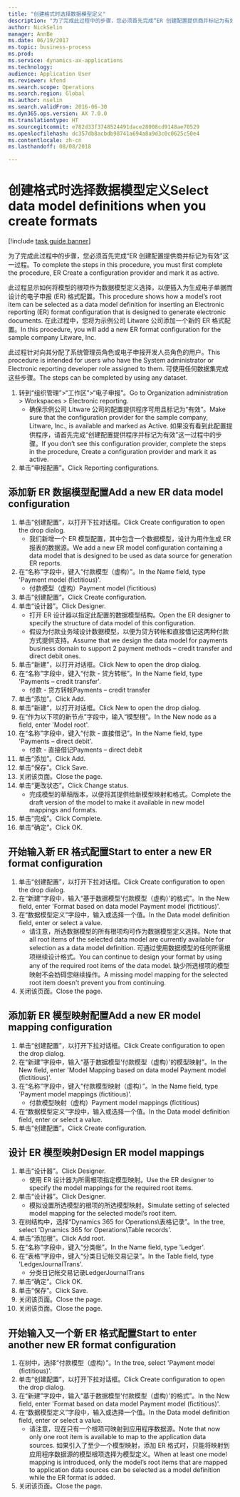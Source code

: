 ```yaml
--- 
title: "创建格式时选择数据模型定义"
description: "为了完成此过程中的步骤，您必须首先完成“ER 创建配置提供商并标记为有效”这一过程。"
author: NickSelin
manager: AnnBe
ms.date: 06/19/2017
ms.topic: business-process
ms.prod: 
ms.service: dynamics-ax-applications
ms.technology: 
audience: Application User
ms.reviewer: kfend
ms.search.scope: Operations
ms.search.region: Global
ms.author: nselin
ms.search.validFrom: 2016-06-30
ms.dyn365.ops.version: AX 7.0.0
ms.translationtype: HT
ms.sourcegitcommit: e782d33f3748524491dace28008cd9148ae70529
ms.openlocfilehash: dc357db8acbdb98741a694a8a9d3c0c0625c50e4
ms.contentlocale: zh-cn
ms.lasthandoff: 08/08/2018

---
```

# <a name="select-data-model-definitions-when-you-create-formats"></a><span data-ttu-id="c1263-103">创建格式时选择数据模型定义</span><span class="sxs-lookup"><span data-stu-id="c1263-103">Select data model definitions when you create formats</span></span>

[!include [task guide banner](../../includes/task-guide-banner.md)]

<span data-ttu-id="c1263-104">为了完成此过程中的步骤，您必须首先完成“ER 创建配置提供商并标记为有效”这一过程。</span><span class="sxs-lookup"><span data-stu-id="c1263-104">To complete the steps in this procedure, you must first complete the procedure, ER Create a configuration provider and mark it as active.</span></span> 

<span data-ttu-id="c1263-105">此过程显示如何将模型的根项作为数据模型定义选择，以便插入为生成电子单据而设计的电子申报 (ER) 格式配置。</span><span class="sxs-lookup"><span data-stu-id="c1263-105">This procedure shows how a model’s root item can be selected as a data model definition for inserting an Electronic reporting (ER) format configuration that is designed to generate electronic documents.</span></span> <span data-ttu-id="c1263-106">在此过程中，您将为示例公司 Litware 公司添加一个新的 ER 格式配置。</span><span class="sxs-lookup"><span data-stu-id="c1263-106">In this procedure, you will add a new ER format configuration for the sample company Litware, Inc.</span></span> 

<span data-ttu-id="c1263-107">此过程针对向其分配了系统管理员角色或电子申报开发人员角色的用户。</span><span class="sxs-lookup"><span data-stu-id="c1263-107">This procedure is intended for users who have the System administrator or Electronic reporting developer role assigned to them.</span></span> <span data-ttu-id="c1263-108">可使用任何数据集完成这些步骤。</span><span class="sxs-lookup"><span data-stu-id="c1263-108">The steps can be completed by using any dataset.</span></span>

1. <span data-ttu-id="c1263-109">转到“组织管理”>“工作区”>“电子申报”。</span><span class="sxs-lookup"><span data-stu-id="c1263-109">Go to Organization administration > Workspaces > Electronic reporting.</span></span>
    * <span data-ttu-id="c1263-110">确保示例公司 Litware 公司的配置提供程序可用且标记为“有效”。</span><span class="sxs-lookup"><span data-stu-id="c1263-110">Make sure that the configuration provider for the sample company, Litware, Inc., is available and marked as Active.</span></span> <span data-ttu-id="c1263-111">如果没有看到此配置提供程序，请首先完成“创建配置提供程序并标记为有效”这一过程中的步骤。</span><span class="sxs-lookup"><span data-stu-id="c1263-111">If you don’t see this configuration provider, complete the steps in the procedure, Create a configuration provider and mark it as active.</span></span>  
2. <span data-ttu-id="c1263-112">单击“申报配置”。</span><span class="sxs-lookup"><span data-stu-id="c1263-112">Click Reporting configurations.</span></span>

## <a name="add-a-new-er-data-model-configuration"></a><span data-ttu-id="c1263-113">添加新 ER 数据模型配置</span><span class="sxs-lookup"><span data-stu-id="c1263-113">Add a new ER data model configuration</span></span>
1. <span data-ttu-id="c1263-114">单击“创建配置”，以打开下拉对话框。</span><span class="sxs-lookup"><span data-stu-id="c1263-114">Click Create configuration to open the drop dialog.</span></span>
    * <span data-ttu-id="c1263-115">我们新增一个 ER 模型配置，其中包含一个数据模型，设计为用作生成 ER 报表的数据源。</span><span class="sxs-lookup"><span data-stu-id="c1263-115">We add a new ER model configuration containing a data model that is designed to be used as data source for generation ER reports.</span></span>  
2. <span data-ttu-id="c1263-116">在“名称”字段中，键入“付款模型（虚构）”。</span><span class="sxs-lookup"><span data-stu-id="c1263-116">In the Name field, type 'Payment model (fictitious)'.</span></span>
    * <span data-ttu-id="c1263-117">付款模型（虚构）</span><span class="sxs-lookup"><span data-stu-id="c1263-117">Payment model (fictitious)</span></span>  
3. <span data-ttu-id="c1263-118">单击“创建配置”。</span><span class="sxs-lookup"><span data-stu-id="c1263-118">Click Create configuration.</span></span>
4. <span data-ttu-id="c1263-119">单击“设计器”。</span><span class="sxs-lookup"><span data-stu-id="c1263-119">Click Designer.</span></span>
    * <span data-ttu-id="c1263-120">打开 ER 设计器以指定此配置的数据模型结构。</span><span class="sxs-lookup"><span data-stu-id="c1263-120">Open the ER designer to specify the structure of data model of this configuration.</span></span>  
    * <span data-ttu-id="c1263-121">假设为付款业务域设计数据模型，以便为贷方转帐和直接借记这两种付款方式提供支持。</span><span class="sxs-lookup"><span data-stu-id="c1263-121">Assume that we design the data model for payments business domain to support 2 payment methods – credit transfer and direct debit ones.</span></span>  
5. <span data-ttu-id="c1263-122">单击“新建”，以打开对话框。</span><span class="sxs-lookup"><span data-stu-id="c1263-122">Click New to open the drop dialog.</span></span>
6. <span data-ttu-id="c1263-123">在“名称”字段中，键入“付款 - 贷方转帐”。</span><span class="sxs-lookup"><span data-stu-id="c1263-123">In the Name field, type 'Payments – credit transfer'.</span></span>
    * <span data-ttu-id="c1263-124">付款 - 贷方转帐</span><span class="sxs-lookup"><span data-stu-id="c1263-124">Payments – credit transfer</span></span>  
7. <span data-ttu-id="c1263-125">单击“添加”。</span><span class="sxs-lookup"><span data-stu-id="c1263-125">Click Add.</span></span>
8. <span data-ttu-id="c1263-126">单击“新建”，以打开对话框。</span><span class="sxs-lookup"><span data-stu-id="c1263-126">Click New to open the drop dialog.</span></span>
9. <span data-ttu-id="c1263-127">在“作为以下项的新节点”字段中，输入“模型根”。</span><span class="sxs-lookup"><span data-stu-id="c1263-127">In the New node as a field, enter 'Model root'.</span></span>
10. <span data-ttu-id="c1263-128">在“名称”字段中，键入“付款 - 直接借记”。</span><span class="sxs-lookup"><span data-stu-id="c1263-128">In the Name field, type 'Payments – direct debit'.</span></span>
    * <span data-ttu-id="c1263-129">付款 - 直接借记</span><span class="sxs-lookup"><span data-stu-id="c1263-129">Payments – direct debit</span></span>  
11. <span data-ttu-id="c1263-130">单击“添加”。</span><span class="sxs-lookup"><span data-stu-id="c1263-130">Click Add.</span></span>
12. <span data-ttu-id="c1263-131">单击“保存”。</span><span class="sxs-lookup"><span data-stu-id="c1263-131">Click Save.</span></span>
13. <span data-ttu-id="c1263-132">关闭该页面。</span><span class="sxs-lookup"><span data-stu-id="c1263-132">Close the page.</span></span>
14. <span data-ttu-id="c1263-133">单击“更改状态”。</span><span class="sxs-lookup"><span data-stu-id="c1263-133">Click Change status.</span></span>
    * <span data-ttu-id="c1263-134">完成模型的草稿版本，以便将其提供给新模型映射和格式。</span><span class="sxs-lookup"><span data-stu-id="c1263-134">Complete the draft version of the model to make it available in new model mappings and formats.</span></span>  
15. <span data-ttu-id="c1263-135">单击“完成”。</span><span class="sxs-lookup"><span data-stu-id="c1263-135">Click Complete.</span></span>
16. <span data-ttu-id="c1263-136">单击“确定”。</span><span class="sxs-lookup"><span data-stu-id="c1263-136">Click OK.</span></span>

## <a name="start-to-enter-a-new-er-format-configuration"></a><span data-ttu-id="c1263-137">开始输入新 ER 格式配置</span><span class="sxs-lookup"><span data-stu-id="c1263-137">Start to enter a new ER format configuration</span></span>
1. <span data-ttu-id="c1263-138">单击“创建配置”，以打开下拉对话框。</span><span class="sxs-lookup"><span data-stu-id="c1263-138">Click Create configuration to open the drop dialog.</span></span>
2. <span data-ttu-id="c1263-139">在“新建”字段中，输入“基于数据模型‘付款模型（虚构）’的格式”。</span><span class="sxs-lookup"><span data-stu-id="c1263-139">In the New field, enter 'Format based on data model Payment model (fictitious)'.</span></span>
3. <span data-ttu-id="c1263-140">在“数据模型定义”字段中，输入或选择一个值。</span><span class="sxs-lookup"><span data-stu-id="c1263-140">In the Data model definition field, enter or select a value.</span></span>
    * <span data-ttu-id="c1263-141">请注意，所选数据模型的所有根项均可作为数据模型定义选择。</span><span class="sxs-lookup"><span data-stu-id="c1263-141">Note that all root items of the selected data model are currently available for selection as a data model definition.</span></span> <span data-ttu-id="c1263-142">可通过使用数据模型的任何所需根项继续设计格式。</span><span class="sxs-lookup"><span data-stu-id="c1263-142">You can continue to design your format by using any of the required root items of the data model.</span></span> <span data-ttu-id="c1263-143">缺少所选根项的模型映射不会妨碍您继续操作。</span><span class="sxs-lookup"><span data-stu-id="c1263-143">A missing model mapping for the selected root item doesn't prevent you from continuing.</span></span>  
4. <span data-ttu-id="c1263-144">关闭该页面。</span><span class="sxs-lookup"><span data-stu-id="c1263-144">Close the page.</span></span>

## <a name="add-a-new-er-model-mapping-configuration"></a><span data-ttu-id="c1263-145">添加新 ER 模型映射配置</span><span class="sxs-lookup"><span data-stu-id="c1263-145">Add a new ER model mapping configuration</span></span>
1. <span data-ttu-id="c1263-146">单击“创建配置”，以打开下拉对话框。</span><span class="sxs-lookup"><span data-stu-id="c1263-146">Click Create configuration to open the drop dialog.</span></span>
2. <span data-ttu-id="c1263-147">在“新建”字段中，输入“基于数据模型‘付款模型（虚构）’的模型映射”。</span><span class="sxs-lookup"><span data-stu-id="c1263-147">In the New field, enter 'Model Mapping based on data model Payment model (fictitious)'.</span></span>
3. <span data-ttu-id="c1263-148">在“名称”字段中，键入“付款模型映射（虚构）”。</span><span class="sxs-lookup"><span data-stu-id="c1263-148">In the Name field, type 'Payment model mappings (fictitious)'.</span></span>
    * <span data-ttu-id="c1263-149">付款模型映射（虚构）</span><span class="sxs-lookup"><span data-stu-id="c1263-149">Payment model mappings (fictitious)</span></span>  
4. <span data-ttu-id="c1263-150">在“数据模型定义”字段中，输入或选择一个值。</span><span class="sxs-lookup"><span data-stu-id="c1263-150">In the Data model definition field, enter or select a value.</span></span>
5. <span data-ttu-id="c1263-151">单击“创建配置”。</span><span class="sxs-lookup"><span data-stu-id="c1263-151">Click Create configuration.</span></span>

## <a name="design-er-model-mappings"></a><span data-ttu-id="c1263-152">设计 ER 模型映射</span><span class="sxs-lookup"><span data-stu-id="c1263-152">Design ER model mappings</span></span>
1. <span data-ttu-id="c1263-153">单击“设计器”。</span><span class="sxs-lookup"><span data-stu-id="c1263-153">Click Designer.</span></span>
    * <span data-ttu-id="c1263-154">使用 ER 设计器为所需根项指定模型映射。</span><span class="sxs-lookup"><span data-stu-id="c1263-154">Use the ER designer to specify the model mappings for the required root items.</span></span>  
2. <span data-ttu-id="c1263-155">单击“设计器”。</span><span class="sxs-lookup"><span data-stu-id="c1263-155">Click Designer.</span></span>
    * <span data-ttu-id="c1263-156">模拟设置所选模型的根项的所选模型映射。</span><span class="sxs-lookup"><span data-stu-id="c1263-156">Simulate setting of selected model mapping for the selected model’s root item.</span></span>  
3. <span data-ttu-id="c1263-157">在树结构中，选择“Dynamics 365 for Operations\表格记录”。</span><span class="sxs-lookup"><span data-stu-id="c1263-157">In the tree, select 'Dynamics 365 for Operations\Table records'.</span></span>
4. <span data-ttu-id="c1263-158">单击“添加根”。</span><span class="sxs-lookup"><span data-stu-id="c1263-158">Click Add root.</span></span>
5. <span data-ttu-id="c1263-159">在“名称”字段中，键入“分类帐”。</span><span class="sxs-lookup"><span data-stu-id="c1263-159">In the Name field, type 'Ledger'.</span></span>
6. <span data-ttu-id="c1263-160">在“表格”字段中，键入“分类日记帐交易记录”。</span><span class="sxs-lookup"><span data-stu-id="c1263-160">In the Table field, type 'LedgerJournalTrans'.</span></span>
    * <span data-ttu-id="c1263-161">分类日记帐交易记录</span><span class="sxs-lookup"><span data-stu-id="c1263-161">LedgerJournalTrans</span></span>  
7. <span data-ttu-id="c1263-162">单击“确定”。</span><span class="sxs-lookup"><span data-stu-id="c1263-162">Click OK.</span></span>
8. <span data-ttu-id="c1263-163">单击“保存”。</span><span class="sxs-lookup"><span data-stu-id="c1263-163">Click Save.</span></span>
9. <span data-ttu-id="c1263-164">关闭该页面。</span><span class="sxs-lookup"><span data-stu-id="c1263-164">Close the page.</span></span>
10. <span data-ttu-id="c1263-165">关闭该页面。</span><span class="sxs-lookup"><span data-stu-id="c1263-165">Close the page.</span></span>

## <a name="start-to-enter-another-new-er-format-configuration"></a><span data-ttu-id="c1263-166">开始输入又一个新 ER 格式配置</span><span class="sxs-lookup"><span data-stu-id="c1263-166">Start to enter another new ER format configuration</span></span>
1. <span data-ttu-id="c1263-167">在树中，选择“付款模型（虚构）”。</span><span class="sxs-lookup"><span data-stu-id="c1263-167">In the tree, select 'Payment model (fictitious)'.</span></span>
2. <span data-ttu-id="c1263-168">单击“创建配置”，以打开下拉对话框。</span><span class="sxs-lookup"><span data-stu-id="c1263-168">Click Create configuration to open the drop dialog.</span></span>
3. <span data-ttu-id="c1263-169">在“新建”字段中，输入“基于数据模型‘付款模型（虚构）’的格式”。</span><span class="sxs-lookup"><span data-stu-id="c1263-169">In the New field, enter 'Format based on data model Payment model (fictitious)'.</span></span>
4. <span data-ttu-id="c1263-170">在“数据模型定义”字段中，输入或选择一个值。</span><span class="sxs-lookup"><span data-stu-id="c1263-170">In the Data model definition field, enter or select a value.</span></span>
    * <span data-ttu-id="c1263-171">请注意，现在只有一个根项可映射到应用程序数据源。</span><span class="sxs-lookup"><span data-stu-id="c1263-171">Note that now only one root item is available to map to the application data sources.</span></span> <span data-ttu-id="c1263-172">如果引入了至少一个模型映射，添加 ER 格式时，只能将映射到应用程序数据源的模型根项选择为模型定义。</span><span class="sxs-lookup"><span data-stu-id="c1263-172">When at least one model mapping is introduced, only the model’s root items that are mapped to application data sources can be selected as a model definition while the ER format is added.</span></span>   
5. <span data-ttu-id="c1263-173">关闭该页面。</span><span class="sxs-lookup"><span data-stu-id="c1263-173">Close the page.</span></span>


